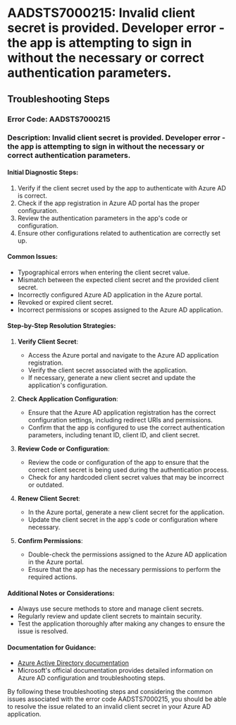 # AADSTS7000215: Invalid client secret is provided. Developer error - the app is attempting to sign in without the necessary or correct authentication parameters.


## Troubleshooting Steps
### Error Code: AADSTS7000215
### Description: Invalid client secret is provided. Developer error - the app is attempting to sign in without the necessary or correct authentication parameters.

#### Initial Diagnostic Steps:
1. Verify if the client secret used by the app to authenticate with Azure AD is correct.
2. Check if the app registration in Azure AD portal has the proper configuration.
3. Review the authentication parameters in the app's code or configuration.
4. Ensure other configurations related to authentication are correctly set up.

#### Common Issues:
- Typographical errors when entering the client secret value.
- Mismatch between the expected client secret and the provided client secret.
- Incorrectly configured Azure AD application in the Azure portal.
- Revoked or expired client secret.
- Incorrect permissions or scopes assigned to the Azure AD application.

#### Step-by-Step Resolution Strategies:
1. **Verify Client Secret**:
    - Access the Azure portal and navigate to the Azure AD application registration.
    - Verify the client secret associated with the application.
    - If necessary, generate a new client secret and update the application's configuration.

2. **Check Application Configuration**:
    - Ensure that the Azure AD application registration has the correct configuration settings, including redirect URIs and permissions.
    - Confirm that the app is configured to use the correct authentication parameters, including tenant ID, client ID, and client secret.

3. **Review Code or Configuration**:
    - Review the code or configuration of the app to ensure that the correct client secret is being used during the authentication process.
    - Check for any hardcoded client secret values that may be incorrect or outdated.

4. **Renew Client Secret**:
    - In the Azure portal, generate a new client secret for the application.
    - Update the client secret in the app's code or configuration where necessary.

5. **Confirm Permissions**:
    - Double-check the permissions assigned to the Azure AD application in the Azure portal.
    - Ensure that the app has the necessary permissions to perform the required actions.

#### Additional Notes or Considerations:
- Always use secure methods to store and manage client secrets.
- Regularly review and update client secrets to maintain security.
- Test the application thoroughly after making any changes to ensure the issue is resolved.

#### Documentation for Guidance:
- [Azure Active Directory documentation](https://docs.microsoft.com/en-us/azure/active-directory/)
- Microsoft's official documentation provides detailed information on Azure AD configuration and troubleshooting steps.

By following these troubleshooting steps and considering the common issues associated with the error code AADSTS7000215, you should be able to resolve the issue related to an invalid client secret in your Azure AD application.